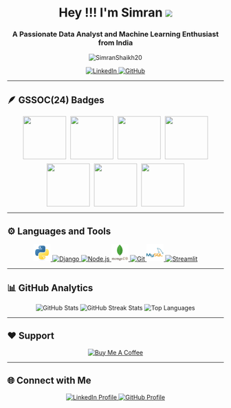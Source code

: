 <h1 align="center"> Hey !!! I'm Simran <img src="https://media.giphy.com/media/hvRJCLFzcasrR4ia7z/giphy.gif" width="25px"></h1>
<h3 align="center">A Passionate Data Analyst and Machine Learning Enthusiast from India</h3>

<p align="center">
  <img src="https://komarev.com/ghpvc/?username=SimranShaikh20&label=Profile%20views&color=brightgreen&style=flat" alt="SimranShaikh20" />
</p>

<p align="center">
  <a href="https://www.linkedin.com/in/simran-shaikh-39207a23b/"> 
    <img src="https://img.shields.io/badge/linkedin-%230077B5.svg?&style=for-the-badge&logo=linkedin&logoColor=white" alt="LinkedIn" />
  </a>
  <a href="https://github.com/SimranShaikh20"> 
    <img src="https://img.shields.io/static/v1?message=GitHub&style=for-the-badge&logo=github&&logoColor=white&label=%20" alt="GitHub" />
  </a>
</p>

---

## 🪶 GSSOC(24) Badges 
<div align="center" style='display:flex; flex-wrap:wrap; gap: 10px; justify-content:center;'>
  <img src="https://raw.githubusercontent.com/GSSoC24/Postman-Challenge/main/docs/assets/Postman%20White.png" width="100px" height="100px" />
  <img src="https://raw.githubusercontent.com/GSSoC24/Postman-Challenge/main/docs/assets/1.png" width="100px" height="100px" />
  <img src="https://raw.githubusercontent.com/GSSoC24/Postman-Challenge/main/docs/assets/2.png" width="100px" height="100px" />
  <img src="https://raw.githubusercontent.com/GSSoC24/Postman-Challenge/main/docs/assets/3.png" width="100px" height="100px" />
  <img src="https://raw.githubusercontent.com/GSSoC24/Postman-Challenge/main/docs/assets/4.png" width="100px" height="100px" />
  <img src="https://raw.githubusercontent.com/GSSoC24/Postman-Challenge/main/docs/assets/5.png" width="100px" height="100px" />
  <img src="https://raw.githubusercontent.com/GSSoC24/Postman-Challenge/main/docs/assets/6.png" width="100px" height="100px" />
</div>

---

## ⚙️ Languages and Tools 
<p align="center">
  <a href="https://www.python.org/" target="_blank">
    <img src="https://raw.githubusercontent.com/devicons/devicon/master/icons/python/python-original.svg" alt="Python" width="40" height="40"/>
  </a>
  <a href="https://www.djangoproject.com/" target="_blank">
    <img src="https://cdn.worldvectorlogo.com/logos/django.svg" alt="Django" width="40" height="40"/>
  </a>
  <a href="https://nodejs.org/" target="_blank">
    <img src="https://skillicons.dev/icons?i=nodejs" alt="Node.js" width="40" height="40"/>
  </a>
  <a href="https://www.mongodb.com/" target="_blank">
    <img src="https://raw.githubusercontent.com/devicons/devicon/master/icons/mongodb/mongodb-original-wordmark.svg" alt="MongoDB" width="40" height="40"/>
  </a>
  <a href="https://git-scm.com/" target="_blank">
    <img src="https://skillicons.dev/icons?i=git" alt="Git" width="40" height="40"/>
  </a>
  <a href="https://www.mysql.com/" target="_blank">
    <img src="https://raw.githubusercontent.com/devicons/devicon/master/icons/mysql/mysql-original-wordmark.svg" alt="MySQL" width="40" height="40"/>
  </a>
  <a href="https://streamlit.io/" target="_blank">
    <img src="https://streamlit.io/images/brand/streamlit-logo-secondary-colormark-darktext.png" alt="Streamlit" width="120" />
  </a>
</p>

---

## 📊 GitHub Analytics 
<p align="center">
  <img src="https://github-readme-stats.vercel.app/api?username=SimranShaikh20&show_icons=true&theme=tokyonight" alt="GitHub Stats" />
  <img src="https://github-readme-streak-stats.herokuapp.com/?user=SimranShaikh20&theme=tokyonight" alt="GitHub Streak Stats" />
  <img src="https://github-readme-stats.vercel.app/api/top-langs?username=SimranShaikh20&show_icons=true&theme=tokyonight&layout=compact" alt="Top Languages" />
</p>

---

## ❤️ Support 
<p align="center">
  <a href="https://www.buymeacoffee.com/SimranShaikh20" target="_blank">
    <img src="https://cdn.buymeacoffee.com/buttons/v2/default-yellow.png" height="50" width="210" alt="Buy Me A Coffee" />
  </a>
</p>

---

## 🌐 Connect with Me 
<p align="center">
  <a href="https://www.linkedin.com/in/simran-shaikh-39207a23b/" target="_blank">
    <img src="https://raw.githubusercontent.com/rahuldkjain/github-profile-readme-generator/master/src/images/icons/Social/linked-in-alt.svg" alt="LinkedIn Profile" width="40" />
  </a>
  <a href="https://github.com/SimranShaikh20" target="_blank">
    <img src="https://github.githubassets.com/images/modules/logos_page/GitHub-Mark.png" alt="GitHub Profile" width="40" />
  </a>
</p>
